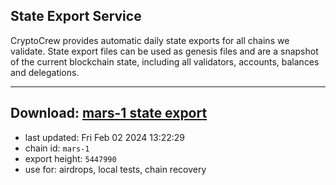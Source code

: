 ## State Export Service
CryptoCrew provides automatic daily state exports for all chains we validate. State export files can be used as genesis files and are a snapshot of the current blockchain state, including all validators, accounts, balances and delegations.

---
**Download: [mars-1 state export](https://dl.ccvalidators.com/SERVICE/mars/mars-1_export_5447990.json)**
---

- last updated: Fri Feb 02 2024 13:22:29
- chain id: `mars-1`
- export height: `5447990`
- use for: airdrops, local tests, chain recovery
